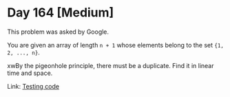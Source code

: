 # Day 164 \[Medium\]

This problem was asked by Google.

You are given an array of length `n + 1` whose elements belong to the set
`{1, 2, ..., n}`.

xwBy the pigeonhole principle, there must be a duplicate. Find it in linear time and space.

Link: [Testing code](../../test/TestDay164.cpp)